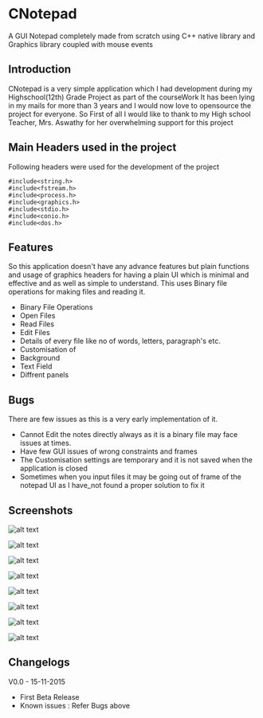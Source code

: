 # CNotepad
A GUI Notepad completely made from scratch using C++ native library and Graphics library coupled with mouse events

## Introduction
CNotepad is a very simple application which I had development during my Highschool(12th) Grade Project as part of the courseWork
It has been lying in my mails for more than 3 years and I would now love to opensource the project for everyone.
So First of all I would like to thank to my High school Teacher, Mrs. Aswathy for her overwhelming support for this project 

## Main Headers used in the project 
Following headers were used for the development of the project
```
#include<string.h>
#include<fstream.h>
#include<process.h>
#include<graphics.h>
#include<stdio.h>
#include<conio.h>
#include<dos.h>
```
## Features
So this application doesn't have any advance features but plain functions and usage of graphics headers for having a plain UI 
which is minimal and effective and as well as simple to understand. This uses Binary file operations for making files and reading
it.
 * Binary File Operations
 * Open Files
 * Read Files 
 * Edit Files 
 * Details of every file like no of words, letters, paragraph's etc.
 * Customisation of 
  * Background 
  * Text Field
  * Diffrent panels

## Bugs
There are few issues as this is a very early implementation of it.
 * Cannot Edit the notes directly always as it is a binary file may face issues at times.
 * Have few GUI issues of wrong constraints and frames 
 * The Customisation settings are temporary and it is not saved when the application is closed
 * Sometimes when you input files it may be going out of frame of the notepad UI as I have_not 
 found a proper solution to fix it 

 ## Screenshots 

![alt text](https://vibhoothiiaanand.files.wordpress.com/2018/10/screenshot-2018-10-12-at-7-03-46-pm.png "Image1")

![alt text](https://vibhoothiiaanand.files.wordpress.com/2018/10/screenshot-2018-10-12-at-7-02-50-pm.png "Image2")

![alt text](https://vibhoothiiaanand.files.wordpress.com/2018/10/screenshot-2018-10-12-at-7-03-46-pm.png "Image3")

![alt text](https://vibhoothiiaanand.files.wordpress.com/2018/10/screenshot-2018-10-12-at-7-02-38-pm.png "Image4")

![alt text](https://vibhoothiiaanand.files.wordpress.com/2018/10/screenshot-2018-10-12-at-7-02-27-pm.png "Image5")

![alt text](https://vibhoothiiaanand.files.wordpress.com/2018/10/screenshot-2018-10-12-at-7-02-27-pm.png "Image6")

![alt text](https://vibhoothiiaanand.files.wordpress.com/2018/10/screenshot-2018-10-12-at-7-02-05-pm.png "Image7")

![alt text](https://vibhoothiiaanand.files.wordpress.com/2018/10/screenshot-2018-10-12-at-7-01-54-pm.png "Image8")

 ## Changelogs 

 V0.0 - 15-11-2015
 * First Beta Release 
 * Known issues : Refer Bugs above
